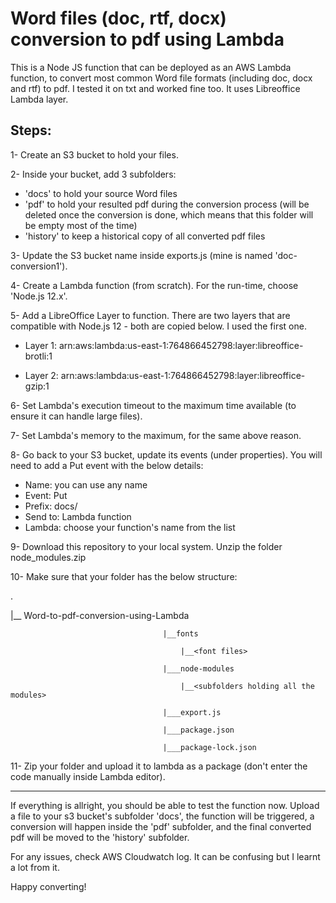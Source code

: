 # Word files (doc, rtf, docx) conversion to pdf using Lambda

This is a Node JS function that can be deployed as an AWS Lambda function, to convert most common Word file formats (including doc, docx and rtf) to pdf. I tested it on txt and worked fine too. It uses Libreoffice Lambda layer. 

## Steps:

1- Create an S3 bucket to hold your files.

2- Inside your bucket, add 3 subfolders: 

- 'docs' to hold your source Word files
- 'pdf' to hold your resulted pdf during the conversion process (will be deleted once the conversion is done, which means that this folder will be empty most of the time)
- 'history' to keep a historical copy of all converted pdf files

3- Update the S3 bucket name inside exports.js (mine is named 'doc-conversion1').

4- Create a Lambda function (from scratch). For the run-time, choose 'Node.js 12.x'.

5- Add a LibreOffice Layer to function. There are two layers that are compatible with Node.js 12 - both are copied below. I used the first one.

- Layer 1: arn:aws:lambda:us-east-1:764866452798:layer:libreoffice-brotli:1

- Layer 2: arn:aws:lambda:us-east-1:764866452798:layer:libreoffice-gzip:1

6- Set Lambda's execution timeout to the maximum time available (to ensure it can handle large files).

7- Set Lambda's memory to the maximum, for the same above reason.

8- Go back to your S3 bucket, update its events (under properties). You will need to add a Put event with the below details:

- Name: you can use any name
- Event: Put
- Prefix: docs/
- Send to: Lambda function
- Lambda: choose your function's name from the list

9- Download this repository to your local system. Unzip the folder node_modules.zip

10- Make sure that your folder has the below structure:


.

|__ Word-to-pdf-conversion-using-Lambda

                                      |__fonts
                                  
                                          |__<font files>
                                      
                                      |___node-modules
                                  
                                          |__<subfolders holding all the modules>
                                      
                                      |___export.js
                                  
                                      |___package.json
                                  
                                      |___package-lock.json


11- Zip your folder and upload it to lambda as a package (don't enter the code manually inside Lambda editor).

--------------------------------------------------------------------------------------------------------

If everything is allright, you should be able to test the function now. Upload a file to your s3 bucket's subfolder 'docs', the function will be triggered, a conversion will happen inside the 'pdf' subfolder, and the final converted pdf will be moved to the 'history' subfolder. 

For any issues, check AWS Cloudwatch log. It can be confusing but I learnt a lot from it.

Happy converting!
